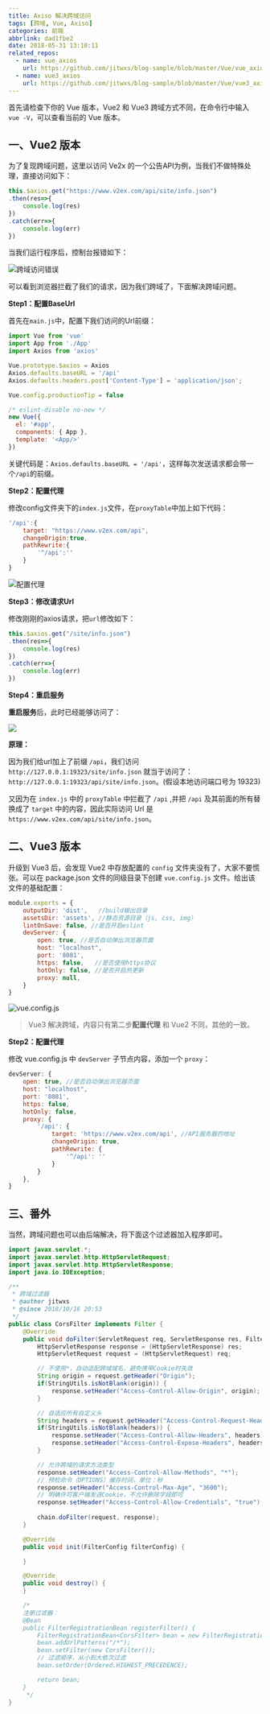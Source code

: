 ```yaml
---
title: Axiso 解决跨域访问
tags: [跨域, Vue, Axiso]
categories: 前端
abbrlink: dad1fbe2
date: 2018-05-31 13:10:11
related_repos:
  - name: vue_axios
    url: https://github.com/jitwxs/blog-sample/blob/master/Vue/vue_axios
  - name: vue3_axios
    url: https://github.com/jitwxs/blog-sample/blob/master/Vue/vue3_axios
---
```


首先请检查下你的 Vue 版本，Vue2 和 Vue3 跨域方式不同，在命令行中输入 `vue -V`，可以查看当前的 Vue 版本。

## 一、Vue2 版本

为了复现跨域问题，这里以访问 Ve2x 的一个公告API为例，当我们不做特殊处理，直接访问如下：

```js
this.$axios.get("https://www.v2ex.com/api/site/info.json")
.then(res=>{
    console.log(res)
})
.catch(err=>{
    console.log(err)
})
```

当我们运行程序后，控制台报错如下：

![跨域访问错误](https://cdn.jsdelivr.net/gh/jitwxs/cdn/blog/posts/201908/20190818100522773.png)

可以看到浏览器拦截了我们的请求，因为我们跨域了，下面解决跨域问题。

**Step1：配置BaseUrl**

首先在`main.js`中，配置下我们访问的Url前缀：

```js
import Vue from 'vue'
import App from './App'
import Axios from 'axios'

Vue.prototype.$axios = Axios
Axios.defaults.baseURL = '/api'
Axios.defaults.headers.post['Content-Type'] = 'application/json';

Vue.config.productionTip = false

/* eslint-disable no-new */
new Vue({
  el: '#app',
  components: { App },
  template: '<App/>'
})
```

关键代码是：`Axios.defaults.baseURL = '/api'`，这样每次发送请求都会带一个`/api`的前缀。

**Step2：配置代理**

修改config文件夹下的`index.js`文件，在`proxyTable`中加上如下代码：

```js
'/api':{
    target: "https://www.v2ex.com/api",
    changeOrigin:true,
    pathRewrite:{
        '^/api':''
    }
}
```

![配置代理](https://cdn.jsdelivr.net/gh/jitwxs/cdn/blog/posts/201908/20190818100903780.png)

**Step3：修改请求Url**

修改刚刚的axios请求，把`url`修改如下：

```js
this.$axios.get("/site/info.json")
.then(res=>{
    console.log(res)
})
.catch(err=>{
    console.log(err)
})
```

**Step4：重启服务**

**重启服务**后，此时已经能够访问了：

![](https://cdn.jsdelivr.net/gh/jitwxs/cdn/blog/posts/201908/20190818100817426.png)

**原理：**

因为我们给url加上了前缀 `/api`，我们访问 `http://127.0.0.1:19323/site/info.json` 就当于访问了：`http://127.0.0.1:19323/api/site/info.json`。(假设本地访问端口号为 19323)

又因为在 `index.js` 中的 `proxyTable` 中拦截了 `/api` ,并把 `/api` 及其前面的所有替换成了 `target` 中的内容，因此实际访问 Url 是`https://www.v2ex.com/api/site/info.json`。

## 二、Vue3 版本

升级到 Vue3 后，会发现 Vue2 中存放配置的 `config` 文件夹没有了，大家不要慌张。可以在 package.json 文件的同级目录下创建 `vue.config.js` 文件。给出该文件的基础配置：

```js
module.exports = {
    outputDir: 'dist',   //build输出目录
    assetsDir: 'assets', //静态资源目录（js, css, img）
    lintOnSave: false, //是否开启eslint
    devServer: {
        open: true, //是否自动弹出浏览器页面
        host: "localhost", 
        port: '8081', 
        https: false,   //是否使用https协议
        hotOnly: false, //是否开启热更新
        proxy: null,
    }
}
```

![vue.config.js](https://cdn.jsdelivr.net/gh/jitwxs/cdn/blog/posts/201908/2019081810462216.png)

>Vue3 解决跨域，内容只有第二步**配置代理** 和 Vue2 不同，其他的一致。

**Step2：配置代理**

修改 vue.config.js 中 `devServer` 子节点内容，添加一个 `proxy`：

```js
devServer: {
    open: true, //是否自动弹出浏览器页面
    host: "localhost", 
    port: '8081',
    https: false,
    hotOnly: false, 
    proxy: {
        '/api': {
            target: 'https://www.v2ex.com/api', //API服务器的地址
            changeOrigin: true,
            pathRewrite: {
                '^/api': ''
            }
        }
    },
}
```

## 三、番外

当然，跨域问题也可以由后端解决，将下面这个过滤器加入程序即可。

```java
import javax.servlet.*;
import javax.servlet.http.HttpServletRequest;
import javax.servlet.http.HttpServletResponse;
import java.io.IOException;

/**
 * 跨域过滤器
 * @author jitwxs
 * @since 2018/10/16 20:53
 */
public class CorsFilter implements Filter {
    @Override
    public void doFilter(ServletRequest req, ServletResponse res, FilterChain chain) throws IOException, ServletException {
        HttpServletResponse response = (HttpServletResponse) res;
        HttpServletRequest request = (HttpServletRequest) req;

        // 不使用*，自动适配跨域域名，避免携带Cookie时失效
        String origin = request.getHeader("Origin");
        if(StringUtils.isNotBlank(origin)) {
            response.setHeader("Access-Control-Allow-Origin", origin);
        }

        // 自适应所有自定义头
        String headers = request.getHeader("Access-Control-Request-Headers");
        if(StringUtils.isNotBlank(headers)) {
            response.setHeader("Access-Control-Allow-Headers", headers);
            response.setHeader("Access-Control-Expose-Headers", headers);
        }

        // 允许跨域的请求方法类型
        response.setHeader("Access-Control-Allow-Methods", "*");
        // 预检命令（OPTIONS）缓存时间，单位：秒
        response.setHeader("Access-Control-Max-Age", "3600");
        // 明确许可客户端发送Cookie，不允许删除字段即可
        response.setHeader("Access-Control-Allow-Credentials", "true");
        
        chain.doFilter(request, response);
    }

    @Override
    public void init(FilterConfig filterConfig) {

    }

    @Override
    public void destroy() {
    }

    /*
    注册过滤器：
    @Bean
    public FilterRegistrationBean registerFilter() {
        FilterRegistrationBean<CorsFilter> bean = new FilterRegistrationBean<>();
        bean.addUrlPatterns("/*");
        bean.setFilter(new CorsFilter());
        // 过滤顺序，从小到大依次过滤
        bean.setOrder(Ordered.HIGHEST_PRECEDENCE);

        return bean;
    }
     */
}
```
